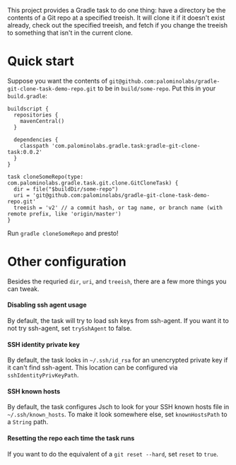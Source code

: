 This project provides a Gradle task to do one thing: have a directory be the contents of a Git repo at a specified treeish. It will clone it if it doesn't exist already, check out the specified treeish, and fetch if you change the treeish to something that isn't in the current clone.

# Quick start

Suppose you want the contents of `git@github.com:palominolabs/gradle-git-clone-task-demo-repo.git` to be in `build/some-repo`. Put this in your `build.gradle`:

```
buildscript {
  repositories {
    mavenCentral()
  }

  dependencies {
    classpath 'com.palominolabs.gradle.task:gradle-git-clone-task:0.0.2'
  }
}

task cloneSomeRepo(type: com.palominolabs.gradle.task.git.clone.GitCloneTask) {
  dir = file("$buildDir/some-repo")
  uri = 'git@github.com:palominolabs/gradle-git-clone-task-demo-repo.git'
  treeish = 'v2' // a commit hash, or tag name, or branch name (with remote prefix, like 'origin/master')
}
```

Run `gradle cloneSomeRepo` and presto!

# Other configuration

Besides the requried `dir`, `uri`, and `treeish`, there are a few more things you can tweak.

#### Disabling ssh agent usage
By default, the task will try to load ssh keys from ssh-agent. If you want it to not try ssh-agent, set `trySshAgent` to false.

#### SSH identity private key
By default, the task looks in `~/.ssh/id_rsa` for an unencrypted private key if it can't find ssh-agent. This location can be configured via `sshIdentityPrivKeyPath`.

#### SSH known hosts
By default, the task configures Jsch to look for your SSH known hosts file in `~/.ssh/known_hosts`. To make it look somewhere else, set `knownHostsPath` to a `String` path.

#### Resetting the repo each time the task runs
If you want to do the equivalent of a `git reset --hard`, set `reset` to `true`.
